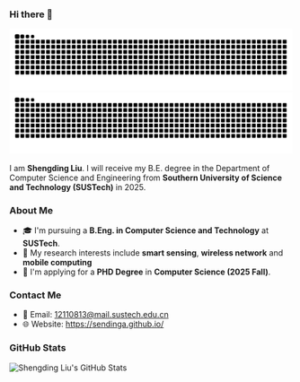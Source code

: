 ### Hi there 👋

![light](https://github.com/SendingA/SendingA/blob/output/github-contribution-grid-snake.svg#gh-light-mode-only)
![dark](https://github.com/SendingA/SendingA/blob/output/github-contribution-grid-snake-dark.svg#gh-dark-mode-only)

I am **Shengding Liu**. I will receive my B.E. degree in the Department of Computer Science and Engineering from **Southern University of Science and Technology (SUSTech)** in 2025. 

### About Me

- 🎓 I'm pursuing a **B.Eng. in Computer Science and Technology** at **SUSTech**.
- 🌱 My research interests include **smart sensing**, **wireless network** and **mobile computing** 
- 🎯 I'm applying for a **PHD Degree** in **Computer Science (2025 Fall)**.

### Contact Me

- 📧 Email: [12110813@mail.sustech.edu.cn](mailto:12110813@mail.sustech.edu.cn)
- 🌐 Website: https://sendinga.github.io/

### GitHub Stats

![Shengding Liu's GitHub Stats](https://github-readme-stats.vercel.app/api?username=sendinga&show_icons=true&count_private=true&theme=radical)